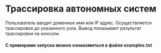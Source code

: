 # Трассировка автономных систем
Пользователь вводит доменное имя или IP адрес. Осуществляется трассировка до указанного узла. Вывод показывает результат трассировки на консоли.

#### С примерами запуска можно ознакомиться в файле examples.txt
